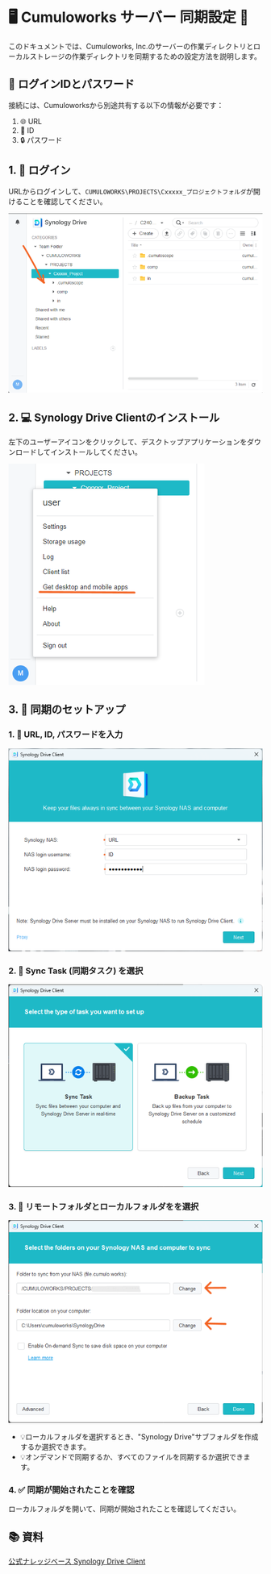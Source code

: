 # 🖥️ Cumuloworks サーバー 同期設定 🔄

このドキュメントでは、Cumuloworks, Inc.のサーバーの作業ディレクトリとローカルストレージの作業ディレクトリを同期するための設定方法を説明します。

## 🔑 ログインIDとパスワード

接続には、Cumuloworksから別途共有する以下の情報が必要です：

1. 🌐 URL
2. 👤 ID
3. 🔒 パスワード

## 1. 🚪 ログイン

URLからログインして、`CUMULOWORKS\PROJECTS\Cxxxxx_プロジェクトフォルダ`が開けることを確認してください。

![ログイン画面](./how-to-setup-sync/1.png)

## 2. 💻 Synology Drive Clientのインストール

左下のユーザーアイコンをクリックして、デスクトップアプリケーションをダウンロードしてインストールしてください。

![Synology Drive Clientのダウンロード](./how-to-setup-sync/2.png)

## 3. 🔧 同期のセットアップ

### 1. 📝 URL, ID, パスワードを入力
   
![認証情報の入力](./how-to-setup-sync/3-1.png)

### 2. 🔄 Sync Task (同期タスク) を選択

![同期タスクの選択](./how-to-setup-sync/3-2.png)

### 3. 📂 リモートフォルダとローカルフォルダをを選択

![フォルダの選択](./how-to-setup-sync/3-3.png)

- 💡ローカルフォルダを選択するとき、"Synology Drive"サブフォルダを作成するか選択できます。
- 💡オンデマンドで同期するか、すべてのファイルを同期するか選択できます。

### 4. ✅️ 同期が開始されたことを確認

ローカルフォルダを開いて、同期が開始されたことを確認してください。

## 📚 資料

[公式ナレッジベース Synology Drive Client](https://kb.synology.com/ja-jp/DSM/help/SynologyDriveClient/synologydriveclient?version=7)